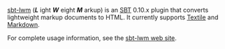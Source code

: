 [sbt-lwm][] (**_L_** ight **_W_** eight **_M_** arkup) is an [SBT][] 0.10.x
plugin that converts lightweight markup documents to HTML. It currently
supports [Textile][] and [Markdown][].

For complete usage information, see the [sbt-lwm web site][].

[sbt-lwm web site]: http://software.clapper.org/sbt-lwm/
[sbt-lwm]: http://software.clapper.org/sbt-lwm/
[Markdown]: http://daringfireball.net/projects/markdown/
[Textile]: http://textile.thresholdstate.com/
[SBT]: https://github.com/harrah/xsbt
